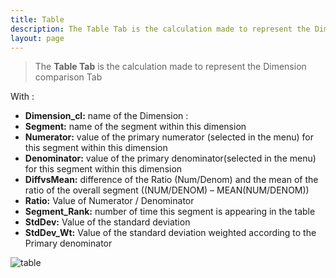 ```yaml
---
title: Table
description: The Table Tab is the calculation made to represent the Dimension comparison Tab.
layout: page
---
```


> The **Table Tab** is the calculation made to represent the Dimension comparison Tab

With :

* **Dimension_cl:** name of the Dimension :
* **Segment:** name of the segment within this dimension
* **Numerator:** value of the primary numerator (selected in the menu) for this segment within this dimension
* **Denominator:** value of the primary denominator(selected in the menu) for this segment within this dimension
* **DiffvsMean:** difference of the Ratio (Num/Denom) and the mean of the ratio of the overall segment ((NUM/DENOM) – MEAN(NUM/DENOM))
* **Ratio:** Value of Numerator / Denominator
* **Segment_Rank:** number of time this segment is appearing in the table
* **StdDev:** Value of the standard deviation
* **StdDev_Wt:** Value of the standard deviation weighted according to the Primary denominator

![table]({{site.url}}{{site.baseurl}}/core_app/pivot/web_application/dashboard/dimension_importance/images/DataMaPIVOT_Table-1024x301.png)
